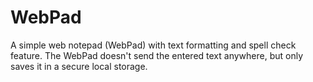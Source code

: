 # WebPad

A simple web notepad (WebPad) with text formatting and spell check feature. The WebPad doesn't send the entered text anywhere, but only saves it in a secure local storage.
